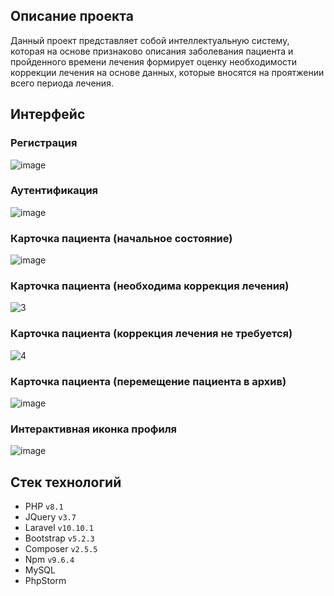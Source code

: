 ## Описание проекта
Данный проект представляет собой интеллектуальную систему, которая на основе признаково 
описания заболевания пациента и пройденного времени лечения формирует оценку необходимости 
коррекции лечения на основе данных, которые вносятся на проятжении всего периода лечения.

## Интерфейс
### Регистрация
![image](https://github.com/Dimka-Prog/medicine/assets/91527667/beb3016c-f852-4b7d-bbac-e55ce8f7dd96)
### Аутентификация
![image](https://github.com/Dimka-Prog/medicine/assets/91527667/12f44094-f8e8-4fc4-93a0-6e35c37dce21)
### Карточка пациента (начальное состояние)
![image](https://github.com/Dimka-Prog/medicine/assets/91527667/f64f0478-cb9b-4364-a613-403cf93ffe85)
### Карточка пациента (необходима коррекция лечения)
![3](https://github.com/Dimka-Prog/medicine/assets/91527667/3cf8d553-d58a-470a-8da2-92d186966b52)
### Карточка пациента (коррекция лечения не требуется)
![4](https://github.com/Dimka-Prog/medicine/assets/91527667/c17b1256-242e-4708-aec2-ce9bedc63731)
### Карточка пациента (перемещение пациента в архив)
![image](https://github.com/Dimka-Prog/medicine/assets/91527667/faaa8aa5-b9fa-4bf2-9496-94842924d8d5)
### Интерактивная иконка профиля
![image](https://github.com/Dimka-Prog/medicine/assets/91527667/c0e32f4d-9bbf-4b17-b112-33445c0a5d8b)

## Стек технологий
- PHP `v8.1`
- JQuery `v3.7`
- Laravel `v10.10.1`
- Bootstrap `v5.2.3`
- Composer `v2.5.5`
- Npm `v9.6.4`
- MySQL
- PhpStorm
